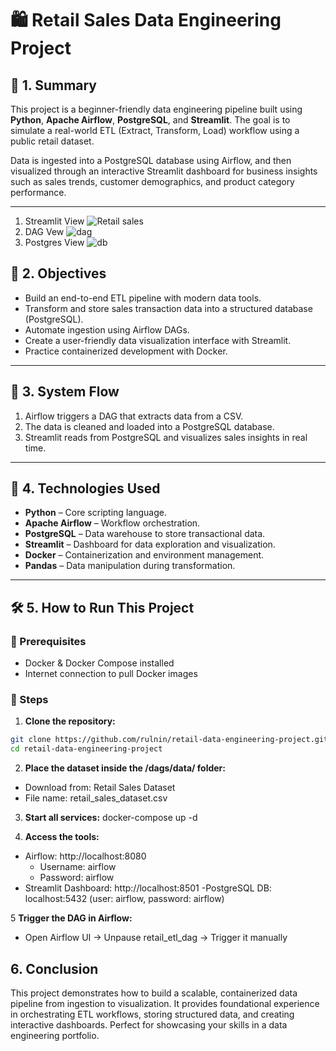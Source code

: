 # 🛍️ Retail Sales Data Engineering Project

## 📌 1. Summary

This project is a beginner-friendly data engineering pipeline built using **Python**, **Apache Airflow**, **PostgreSQL**, and **Streamlit**. The goal is to simulate a real-world ETL (Extract, Transform, Load) workflow using a public retail dataset.

Data is ingested into a PostgreSQL database using Airflow, and then visualized through an interactive Streamlit dashboard for business insights such as sales trends, customer demographics, and product category performance.

---

1. Streamlit View
   ![Retail sales](https://github.com/user-attachments/assets/6e831cfa-4f97-4788-86dd-7b6b13e479f3)
2. DAG Vew
   ![dag](https://github.com/user-attachments/assets/b9ebfe0f-69b2-48ef-9627-3654712aaa55)
3. Postgres View
   ![db](https://github.com/user-attachments/assets/1fbdb124-461a-44af-b9a4-1e8880550a06)

## 🎯 2. Objectives

- Build an end-to-end ETL pipeline with modern data tools.
- Transform and store sales transaction data into a structured database (PostgreSQL).
- Automate ingestion using Airflow DAGs.
- Create a user-friendly data visualization interface with Streamlit.
- Practice containerized development with Docker.

---

## 🔄 3. System Flow


1. Airflow triggers a DAG that extracts data from a CSV.
2. The data is cleaned and loaded into a PostgreSQL database.
3. Streamlit reads from PostgreSQL and visualizes sales insights in real time.

---

## 🧰 4. Technologies Used

- **Python** – Core scripting language.
- **Apache Airflow** – Workflow orchestration.
- **PostgreSQL** – Data warehouse to store transactional data.
- **Streamlit** – Dashboard for data exploration and visualization.
- **Docker** – Containerization and environment management.
- **Pandas** – Data manipulation during transformation.

---

## 🛠️ 5. How to Run This Project

### 📁 Prerequisites

- Docker & Docker Compose installed
- Internet connection to pull Docker images

### 🚀 Steps

1. **Clone the repository:**

```bash
git clone https://github.com/rulnin/retail-data-engineering-project.git
cd retail-data-engineering-project
```

2. **Place the dataset inside the /dags/data/ folder:**
- Download from: Retail Sales Dataset
- File name: retail_sales_dataset.csv

3. **Start all services:**
docker-compose up -d

4. **Access the tools:**
- Airflow: http://localhost:8080
    * Username: airflow
    * Password: airflow
- Streamlit Dashboard: http://localhost:8501
-PostgreSQL DB: localhost:5432 (user: airflow, password: airflow)

5 **Trigger the DAG in Airflow:**
- Open Airflow UI → Unpause retail_etl_dag → Trigger it manually

## 6. Conclusion
This project demonstrates how to build a scalable, containerized data pipeline from ingestion to visualization. It provides foundational experience in orchestrating ETL workflows, storing structured data, and creating interactive dashboards. Perfect for showcasing your skills in a data engineering portfolio.
